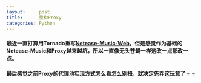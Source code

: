 ```yaml
---
layout:     post
title:      重构Proxy
categories: Python
---
```


#### 最近一直打算用Tornado重写[Netease-Music-Web][1]，但是感觉作为基础的Netease-Music和Proxy越来越坑，所以一直像无头苍蝇一样这改一点那改一点。
#### 最后感觉之前Proxy的代理池实现方式怎么看怎么别扭，就决定先弄这玩意了 = =

[1]: https://github.com/SilverW0o0W/Netease-Music-Web